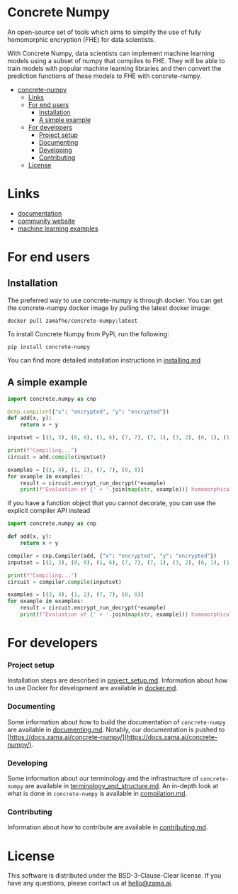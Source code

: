 # Concrete Numpy

An open-source set of tools which aims to simplify the use of fully homomorphic encryption (FHE) for data scientists.

With Concrete Numpy, data scientists can implement machine learning models using a subset of numpy that compiles to FHE. They will be able to train models with popular machine learning libraries and then convert the prediction functions of these models to FHE with concrete-numpy.

<!-- TOC -->

- [concrete-numpy](#concrete-numpy)
    - [Links](#links)
    - [For end users](#for-end-users)
        - [Installation](#Installation)
        - [A simple example](#a-simple-example-numpy-addition-in-fhe)
    - [For developers](#for-developers)
        - [Project setup](#project-setup)
        - [Documenting](#documenting)
        - [Developing](#developing)
        - [Contributing](#contributing)
    - [License](#license)

<!-- /TOC -->
# Links

- [documentation](https://docs.zama.ai/concrete-numpy/main/)
- [community website](https://community.zama.ai/c/concrete-numpy/7)
- [machine learning examples](https://docs.zama.ai/concrete-numpy/main/user/advanced_examples/index.html)
# For end users

## Installation

The preferred way to use concrete-numpy is through docker. You can get the concrete-numpy docker image by  pulling the latest docker image:

`docker pull zamafhe/concrete-numpy:latest`

To install Concrete Numpy from PyPi, run the following:

`pip install concrete-numpy`

You can find more detailed installation instructions in [installing.md](docs/user/basics/installing.md)


## A simple example

```python
import concrete.numpy as cnp

@cnp.compiler({"x": "encrypted", "y": "encrypted"})
def add(x, y):
    return x + y

inputset = [(2, 3), (0, 0), (1, 6), (7, 7), (7, 1), (3, 2), (6, 1), (1, 7), (4, 5), (5, 4)]

print(f"Compiling...")
circuit = add.compile(inputset)

examples = [(3, 4), (1, 2), (7, 7), (0, 0)]
for example in examples:
    result = circuit.encrypt_run_decrypt(*example)
    print(f"Evaluation of {' + '.join(map(str, example))} homomorphically = {result}")
```

if you have a function object that you cannot decorate, you can use the explicit compiler API instead

```python
import concrete.numpy as cnp

def add(x, y):
    return x + y

compiler = cnp.Compiler(add, {"x": "encrypted", "y": "encrypted"})
inputset = [(2, 3), (0, 0), (1, 6), (7, 7), (7, 1), (3, 2), (6, 1), (1, 7), (4, 5), (5, 4)]

print(f"Compiling...")
circuit = compiler.compile(inputset)

examples = [(3, 4), (1, 2), (7, 7), (0, 0)]
for example in examples:
    result = circuit.encrypt_run_decrypt(*example)
    print(f"Evaluation of {' + '.join(map(str, example))} homomorphically = {result}")
```

# For developers

### Project setup

Installation steps are described in [project_setup.md](docs/dev/howto/project_setup.md).
Information about how to use Docker for development are available in [docker.md](docs/dev/howto/docker.md).

### Documenting

Some information about how to build the documentation of `concrete-numpy` are available in [documenting.md](docs/dev/howto/documenting.md). Notably, our documentation is pushed to [https://docs.zama.ai/concrete-numpy/](https://docs.zama.ai/concrete-numpy/).

### Developing

Some information about our terminology and the infrastructure of `concrete-numpy` are available in [terminology_and_structure.md](docs/dev/explanation/terminology_and_structure.md). An in-depth look at what is done in `concrete-numpy` is available in [compilation.md](docs/dev/explanation/compilation.md).

### Contributing

Information about how to contribute are available in [contributing.md](docs/dev/howto/contributing.md).


# License

This software is distributed under the BSD-3-Clause-Clear license. If you have any questions, please contact us at hello@zama.ai.
